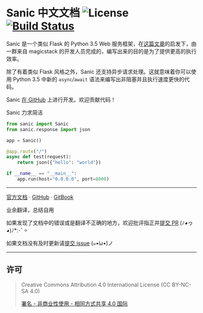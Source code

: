# Sanic 中文文档 ![License](https://img.shields.io/badge/license-CC%20BY--NC--SA%204.0-brightgreen.svg) [![Build Status](https://travis-ci.org/XuToTo/sanic-docs-zh.svg?branch=master)](https://travis-ci.org/XuToTo/sanic-docs-zh)

Sanic 是一个类似 Flask 的 Python 3.5 Web 服务框架，在[这篇文章](https://magic.io/blog/uvloop-blazing-fast-python-networking/)的启发下，由一群来自 magicstack 的开发人员完成的，编写出来的目的是为了提供更高的执行效率。

除了有着类似 Flask 风格之外，Sanic 还支持异步请求处理。这就意味着你可以使用 Python 3.5 中新的 `async`/`await` 语法来编写出非阻塞并且执行速度更快的代码。

Sanic [在 GitHub](https://github.com/channelcat/sanic/) 上进行开发。欢迎贡献代码！

Sanic 力求简洁

```python
from sanic import Sanic
from sanic.response import json

app = Sanic()

@app.route("/")
async def test(request):
    return json({"hello": "world"})

if __name__ == "__main__":
    app.run(host="0.0.0.0", port=8000)
```

---

[官方文档](http://sanic.readthedocs.io/en/latest) · [GitHub](https://github.com/XuToTo/sanic-docs-zh) · [GitBook](http://book.xutoto.im/sanic-docs-zh)

业余翻译，总结自用

如果发现了文档中的错误或是翻译不正确的地方，欢迎批评指正并[提交 PR](https://github.com/XuToTo/sanic-docs-zh/pulls) (ﾉ◕ヮ◕)ﾉ*:･ﾟ✧

如果文档没有及时更新请[提交 issue](https://github.com/XuToTo/sanic-docs-zh/issues) (๑•̀ω•́)ノ

---

## 许可

> Creative Commons Attribution 4.0 International License (CC BY-NC-SA 4.0)
>
> [署名 - 非商业性使用 - 相同方式共享 4.0 国际](https://creativecommons.org/licenses/by-nc-sa/4.0/deed.zh)
